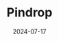 ---  
layout: startup_page  
title: "Pindrop"  
id: "pindrop.com"  
permalink: "/pindroppindrop.com07172024/"  
website: "https://www.pindrop.com/"  
funding_round: "Debt"  
funding_amount: "$100M"  
investors: "Hercules Capital, Inc."  
about: "Pindrop is a global leader in voice authentication and security, offering cutting-edge audio, voice, and AI technologies to detect fraud and authenticate customers. Their solutions protect various industries, including banking, finance, and contact centers, against increasingly sophisticated cyberattacks and deepfakes, reducing fraud losses and improving customer experience."  
markets: "Fintech, AI, Security, Cyber Security, Fraud Detection, Natural Language Processing, Speech Recognition"  
hq: "Atlanta, Georgia, United States"  
founded_year: "2011"  
linkedin: "https://www.linkedin.com/company/pindrop"  
twitter: "https://twitter.com/pindrop"  
instagram: ""  
facebook: "https://www.facebook.com/PindropSec"  
crunchbase: "https://www.crunchbase.com/organization/pindrop-security"  
pitchbook: "https://pitchbook.com/profiles/company/53947-09"  

date_display: "17-Jul-2024"  
date: "2024-07-17"

# SEO Optimization  
meta_title: "Pindrop - Debt Funding ($100M)"  
meta_description: "Pindrop, Pindrop is a global leader in voice authentication and security, offering cutting-edge audio, voice, and AI technologies to detect fraud and authentic..."  
meta_keywords: "Pindrop, Fintech, AI, Security, Cyber Security, Fraud Detection, Natural Language Processing, Speech Recognition, Debt funding"  
canonical_url: "https://startup.projectstartups.com/pindroppindrop.com07172024/"  
---